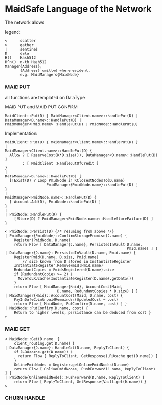 
# MaidSafe Language of the Network


The network allows

legend:

    <      scatter
    >      gather
    |      sentinel
    D      data
    H()    Hash512
    H^n()  n-th Hash512
    Manager{Address};
           {Address} omitted where evident,
           e.g. MaidManagers{MaidNode}


### MAID PUT
all functions are templated on DataType

MAID PUT and MAID PUT CONFIRM

    MaidClient::Put(D) | MaidManager<Client.name>::HandlePut(D) | DataManager<D.name>::HandlePut(D) | PmidManager<Pmid.name>::HandlePut(D) | PmidNode::HandlePut(D)


Implementation:

    MaidClient::Put(D) { MaidManager<Client.name>::HandlePut(D) }
    |
    MaidManager<Client.name>::HandlePut(D) {
      Allow ? [ ReserveCost(K*D.size()), DataManager<D.name>::HandlePut(D) ]
            : [ MaidClient::HandleOutOfCredit ]
    }
    |
    DataManager<D.name>::HandlePut(D) {
      [!Exist(D) ? Loop PmidNode in KClosestNodesTo(D.name)
                       PmidManager{PmidNode.name}::HandlePut(D) ]
    }
    |
    PmidManager<PmidNode.name>::HandlePut(D) {
      [ Account.Add(D), PmidNode::HandlePut(D) ]
    }
    |
    | PmidNode::HandlePut(D) {
        [!Store(D) ? PmidManager<PmidNode.name>::HandleStoreFailure(D) ]
    }

    < PmidNode::Persist(D) {/* resuming from above */}
    | PmidManager{PmidNode}::ConfirmStoragePromise(D.name) {
        Register(PmidNode, D.name)
        return Flow [ DataManager{D.name}, PersistedInVault(D.name,
                                                            Pmid.name) ] }
    | DataManager{D.name}::PersistedInVault(D.name, Pmid.name) {
        RegisterPmid(D.name, D.size, Pmid.name)
            // size known from D stored in InstantiateRegister
        InstantiateRegister.RemovePmid(Pmid.name)
        RedundantCopies = PmidsRegistered(D.name).size
        if (RedundantCopies >= 2) {
          MoveToLRUcache(InstantiateRegister(D.name).getData())
        }
        return Flow [ MaidManager{Maid}, AccountCost(Maid,
                            D.name, RedundantCopies * D.size) ] }
    | MaidManager{Maid}::AccountCost(Maid, D.name, cost) {
        PayInSafeCoinUnpaidRemainder(UpdatedCost = cost)
        return Flow [ MaidNode, PutConfirm(D.name, cost) ] }
    | MaidNode::PutConfirm(D.name, cost) {
        Return to higher levels, persistance can be deduced from cost }
    >

### MAID GET

    < MaidNode::Get(D.name) {
        client_routing.get(D.name) }
    | DataManager{D.name}::HandleGet(D.name, ReplyToClient) {
        if (LRUcache.get(D.name)) {
          return Flow [ ReplyToClient, GetResponse(LRUcache.get(D.name)) ]
        }
        OnlinePmidNodes = Register.getOnlinePmidNodes(D.name)
        return Flow [ OnlinePmidNodes, PushForward(D.name, ReplyToClient) ] }
    | PmidNode{OnlinePmidNode}::PushForward(D.name, ReplyToClient) {
        return Flow [ ReplyToClient, GetResponse(Vault.get(D.name)) }
    >

### CHURN HANDLE
